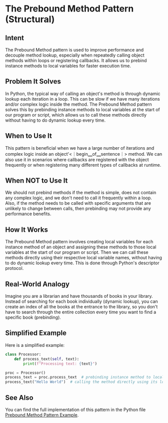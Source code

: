 # The Prebound Method Pattern (Structural)

## Intent

The Prebound Method pattern is used to improve performance and decouple method lookup, especially when repeatedly calling object methods within loops or registering callbacks. It allows us to prebind instance methods to local variables for faster execution time.

## Problem It Solves

In Python, the typical way of calling an object's method is through dynamic lookup each iteration in a loop. This can be slow if we have many iterations and/or complex logic inside the method. The Prebound Method pattern solves this by prebinding instance methods to local variables at the start of our program or script, which allows us to call these methods directly without having to do dynamic lookup every time.

## When to Use It

This pattern is beneficial when we have a large number of iterations and complex logic inside an object'<｜begin▁of▁sentence｜> method. We can also use it in scenarios where callbacks are registered with the object frequently or when registering many different types of callbacks at runtime.

## When NOT to Use It

We should not prebind methods if the method is simple, does not contain any complex logic, and we don't need to call it frequently within a loop. Also, if the method needs to be called with specific arguments that are unlikely to change between calls, then prebinding may not provide any performance benefits.

## How It Works

The Prebound Method pattern involves creating local variables for each instance method of an object and assigning these methods to those local variables at the start of our program or script. Then we can call these methods directly using their respective local variable names, without having to do dynamic lookup every time. This is done through Python's descriptor protocol.

## Real-World Analogy

Imagine you are a librarian and have thousands of books in your library. Instead of searching for each book individually (dynamic lookup), you can create an index of all the books at the entrance to the library, so you don't have to search through the entire collection every time you want to find a specific book (prebinding).

## Simplified Example

Here is a simplified example:

```python
class Processor:
    def process_text(self, text):
        print(f"Processing text: {text}")

proc = Processor()
process_text = proc.process_text  # prebinding instance method to local variable
process_text("Hello World")  # calling the method directly using its local variable name
```

## See Also

You can find the full implementation of this pattern in the Python file [Prebound Method Pattern Example](https://github.com/taggedzi/python-design-pattern-rag/blob/main/patterns/structural/prebound_method.py).
